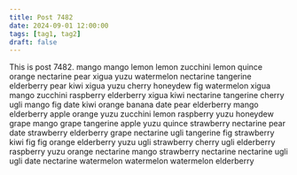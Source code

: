 ```yaml
---
title: Post 7482
date: 2024-09-01 12:00:00
tags: [tag1, tag2]
draft: false
---
```

This is post 7482.
mango
mango
lemon
lemon
zucchini
lemon
quince
orange
nectarine
pear
xigua
yuzu
watermelon
nectarine
tangerine
elderberry
pear
kiwi
xigua
yuzu
cherry
honeydew
fig
watermelon
xigua
mango
zucchini
raspberry
elderberry
xigua
kiwi
nectarine
tangerine
cherry
ugli
mango
fig
date
kiwi
orange
banana
date
pear
elderberry
mango
elderberry
apple
orange
yuzu
zucchini
lemon
raspberry
yuzu
honeydew
grape
mango
grape
tangerine
apple
yuzu
quince
strawberry
nectarine
pear
date
strawberry
elderberry
grape
nectarine
ugli
tangerine
fig
strawberry
kiwi
fig
fig
orange
elderberry
yuzu
ugli
strawberry
cherry
ugli
elderberry
raspberry
yuzu
orange
nectarine
mango
strawberry
nectarine
nectarine
ugli
ugli
date
nectarine
watermelon
watermelon
watermelon
elderberry
